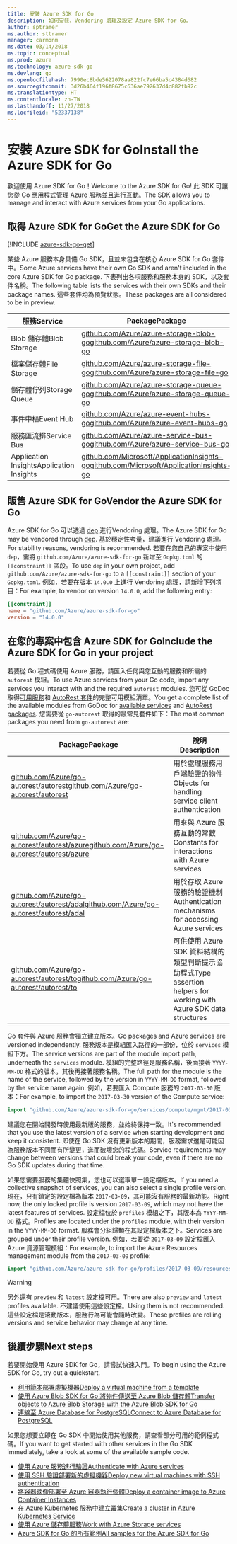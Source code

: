 ```yaml
---
title: 安裝 Azure SDK for Go
description: 如何安裝、Vendoring 處理及設定 Azure SDK for Go。
author: sptramer
ms.author: sttramer
manager: carmonm
ms.date: 03/14/2018
ms.topic: conceptual
ms.prod: azure
ms.technology: azure-sdk-go
ms.devlang: go
ms.openlocfilehash: 7990ec8bde5622078aa822fc7e66ba5c4384d682
ms.sourcegitcommit: 3d26b464f196f8675c636ae792637d4c882fb92c
ms.translationtype: HT
ms.contentlocale: zh-TW
ms.lasthandoff: 11/27/2018
ms.locfileid: "52337138"
---
```

# <a name="install-the-azure-sdk-for-go"></a><span data-ttu-id="e80bc-103">安裝 Azure SDK for Go</span><span class="sxs-lookup"><span data-stu-id="e80bc-103">Install the Azure SDK for Go</span></span>

<span data-ttu-id="e80bc-104">歡迎使用 Azure SDK for Go！</span><span class="sxs-lookup"><span data-stu-id="e80bc-104">Welcome to the Azure SDK for Go!</span></span> <span data-ttu-id="e80bc-105">此 SDK 可讓您從 Go 應用程式管理 Azure 服務並且進行互動。</span><span class="sxs-lookup"><span data-stu-id="e80bc-105">The SDK allows you to manage and interact with Azure services from your Go applications.</span></span>

## <a name="get-the-azure-sdk-for-go"></a><span data-ttu-id="e80bc-106">取得 Azure SDK for Go</span><span class="sxs-lookup"><span data-stu-id="e80bc-106">Get the Azure SDK for Go</span></span>

[!INCLUDE [azure-sdk-go-get](includes/azure-sdk-go-get.md)]

<span data-ttu-id="e80bc-107">某些 Azure 服務本身具備 Go SDK，且並未包含在核心 Azure SDK for Go 套件中。</span><span class="sxs-lookup"><span data-stu-id="e80bc-107">Some Azure services have their own Go SDK and aren't included in the core Azure SDK for Go package.</span></span> <span data-ttu-id="e80bc-108">下表列出各項服務和服務本身的 SDK，以及套件名稱。</span><span class="sxs-lookup"><span data-stu-id="e80bc-108">The following table lists the services with their own SDKs and their package names.</span></span> <span data-ttu-id="e80bc-109">這些套件均為預覽狀態。</span><span class="sxs-lookup"><span data-stu-id="e80bc-109">These packages are all considered to be in preview.</span></span>

| <span data-ttu-id="e80bc-110">服務</span><span class="sxs-lookup"><span data-stu-id="e80bc-110">Service</span></span> | <span data-ttu-id="e80bc-111">Package</span><span class="sxs-lookup"><span data-stu-id="e80bc-111">Package</span></span> |
|---------|---------|
| <span data-ttu-id="e80bc-112">Blob 儲存體</span><span class="sxs-lookup"><span data-stu-id="e80bc-112">Blob Storage</span></span> | [<span data-ttu-id="e80bc-113">github.com/Azure/azure-storage-blob-go</span><span class="sxs-lookup"><span data-stu-id="e80bc-113">github.com/Azure/azure-storage-blob-go</span></span>](https://github.com/Azure/azure-storage-blob-go) |
| <span data-ttu-id="e80bc-114">檔案儲存體</span><span class="sxs-lookup"><span data-stu-id="e80bc-114">File Storage</span></span> | [<span data-ttu-id="e80bc-115">github.com/Azure/azure-storage-file-go</span><span class="sxs-lookup"><span data-stu-id="e80bc-115">github.com/Azure/azure-storage-file-go</span></span>](https://github.com/Azure/azure-storage-file-go) |
| <span data-ttu-id="e80bc-116">儲存體佇列</span><span class="sxs-lookup"><span data-stu-id="e80bc-116">Storage Queue</span></span> | [<span data-ttu-id="e80bc-117">github.com/Azure/azure-storage-queue-go</span><span class="sxs-lookup"><span data-stu-id="e80bc-117">github.com/Azure/azure-storage-queue-go</span></span>](https://github.com/Azure/azure-storage-queue-go) |
| <span data-ttu-id="e80bc-118">事件中樞</span><span class="sxs-lookup"><span data-stu-id="e80bc-118">Event Hub</span></span> | [<span data-ttu-id="e80bc-119">github.com/Azure/azure-event-hubs-go</span><span class="sxs-lookup"><span data-stu-id="e80bc-119">github.com/Azure/azure-event-hubs-go</span></span>](https://github.com/Azure/azure-event-hubs-go) |
| <span data-ttu-id="e80bc-120">服務匯流排</span><span class="sxs-lookup"><span data-stu-id="e80bc-120">Service Bus</span></span> | [<span data-ttu-id="e80bc-121">github.com/Azure/azure-service-bus-go</span><span class="sxs-lookup"><span data-stu-id="e80bc-121">github.com/Azure/azure-service-bus-go</span></span>](https://github.com/Azure/azure-service-bus-go) |
| <span data-ttu-id="e80bc-122">Application Insights</span><span class="sxs-lookup"><span data-stu-id="e80bc-122">Application Insights</span></span> | [<span data-ttu-id="e80bc-123">github.com/Microsoft/ApplicationInsights-go</span><span class="sxs-lookup"><span data-stu-id="e80bc-123">github.com/Microsoft/ApplicationInsights-go</span></span>](https://github.com/Microsoft/ApplicationInsights-go) |

## <a name="vendor-the-azure-sdk-for-go"></a><span data-ttu-id="e80bc-124">販售 Azure SDK for Go</span><span class="sxs-lookup"><span data-stu-id="e80bc-124">Vendor the Azure SDK for Go</span></span>

<span data-ttu-id="e80bc-125">Azure SDK for Go 可以透過 [dep](https://github.com/golang/dep) 進行Vendoring 處理。</span><span class="sxs-lookup"><span data-stu-id="e80bc-125">The Azure SDK for Go may be vendored through [dep](https://github.com/golang/dep).</span></span> <span data-ttu-id="e80bc-126">基於穩定性考量，建議進行 Vendoring 處理。</span><span class="sxs-lookup"><span data-stu-id="e80bc-126">For stability reasons, vendoring is recommended.</span></span> <span data-ttu-id="e80bc-127">若要在您自己的專案中使用 `dep`，需將 `github.com/Azure/azure-sdk-for-go` 新增至 `Gopkg.toml` 的 `[[constraint]]` 區段。</span><span class="sxs-lookup"><span data-stu-id="e80bc-127">To use `dep` in your own project, add `github.com/Azure/azure-sdk-for-go` to a `[[constraint]]` section of your `Gopkg.toml`.</span></span> <span data-ttu-id="e80bc-128">例如，若要在版本 `14.0.0` 上進行 Vendoring 處理，請新增下列項目：</span><span class="sxs-lookup"><span data-stu-id="e80bc-128">For example, to vendor on version `14.0.0`, add the following entry:</span></span>

```toml
[[constraint]]
name = "github.com/Azure/azure-sdk-for-go"
version = "14.0.0"
```

## <a name="include-the-azure-sdk-for-go-in-your-project"></a><span data-ttu-id="e80bc-129">在您的專案中包含 Azure SDK for Go</span><span class="sxs-lookup"><span data-stu-id="e80bc-129">Include the Azure SDK for Go in your project</span></span>

<span data-ttu-id="e80bc-130">若要從 Go 程式碼使用 Azure 服務，請匯入任何與您互動的服務和所需的 `autorest` 模組。</span><span class="sxs-lookup"><span data-stu-id="e80bc-130">To use Azure services from your Go code, import any services you interact with and the required `autorest` modules.</span></span>
<span data-ttu-id="e80bc-131">您可從 GoDoc 取得[可用服務](https://godoc.org/github.com/Azure/azure-sdk-for-go)和 [AutoRest 套件](https://godoc.org/github.com/Azure/go-autorest)的完整可用模組清單。</span><span class="sxs-lookup"><span data-stu-id="e80bc-131">You get a complete list of the available modules from GoDoc for [available services](https://godoc.org/github.com/Azure/azure-sdk-for-go) and [AutoRest packages](https://godoc.org/github.com/Azure/go-autorest).</span></span> <span data-ttu-id="e80bc-132">您需要從 `go-autorest` 取得的最常見套件如下：</span><span class="sxs-lookup"><span data-stu-id="e80bc-132">The most common packages you need from `go-autorest` are:</span></span>

| <span data-ttu-id="e80bc-133">Package</span><span class="sxs-lookup"><span data-stu-id="e80bc-133">Package</span></span> | <span data-ttu-id="e80bc-134">說明</span><span class="sxs-lookup"><span data-stu-id="e80bc-134">Description</span></span> |
|---------|-------------|
| <span data-ttu-id="e80bc-135">[github.com/Azure/go-autorest/autorest][autorest]</span><span class="sxs-lookup"><span data-stu-id="e80bc-135">[github.com/Azure/go-autorest/autorest][autorest]</span></span> | <span data-ttu-id="e80bc-136">用於處理服務用戶端驗證的物件</span><span class="sxs-lookup"><span data-stu-id="e80bc-136">Objects for handling service client authentication</span></span> |
| <span data-ttu-id="e80bc-137">[github.com/Azure/go-autorest/autorest/azure][autorest/azure]</span><span class="sxs-lookup"><span data-stu-id="e80bc-137">[github.com/Azure/go-autorest/autorest/azure][autorest/azure]</span></span> | <span data-ttu-id="e80bc-138">用來與 Azure 服務互動的常數</span><span class="sxs-lookup"><span data-stu-id="e80bc-138">Constants for interactions with Azure services</span></span> |
| <span data-ttu-id="e80bc-139">[github.com/Azure/go-autorest/autorest/adal][autorest/adal]</span><span class="sxs-lookup"><span data-stu-id="e80bc-139">[github.com/Azure/go-autorest/autorest/adal][autorest/adal]</span></span> | <span data-ttu-id="e80bc-140">用於存取 Azure 服務的驗證機制</span><span class="sxs-lookup"><span data-stu-id="e80bc-140">Authentication mechanisms for accessing Azure services</span></span> |
| <span data-ttu-id="e80bc-141">[github.com/Azure/go-autorest/autorest/to][autorest/to]</span><span class="sxs-lookup"><span data-stu-id="e80bc-141">[github.com/Azure/go-autorest/autorest/to][autorest/to]</span></span> | <span data-ttu-id="e80bc-142">可供使用 Azure SDK 資料結構的類型判斷提示協助程式</span><span class="sxs-lookup"><span data-stu-id="e80bc-142">Type assertion helpers for working with Azure SDK data structures</span></span> |

[autorest]: https://godoc.org/github.com/Azure/go-autorest/autorest
[autorest/azure]: https://godoc.org/github.com/Azure/go-autorest/autorest/azure
[autorest/adal]: https://godoc.org/github.com/Azure/go-autorest/autorest/adal
[autorest/to]: https://godoc.org/github.com/Azure/go-autorest/autorest/to

<span data-ttu-id="e80bc-143">Go 套件與 Azure 服務會獨立建立版本。</span><span class="sxs-lookup"><span data-stu-id="e80bc-143">Go packages and Azure services are versioned independently.</span></span> <span data-ttu-id="e80bc-144">服務版本是模組匯入路徑的一部份，位於 `services` 模組下方。</span><span class="sxs-lookup"><span data-stu-id="e80bc-144">The service versions are part of the module import path, underneath the `services` module.</span></span> <span data-ttu-id="e80bc-145">模組的完整路徑是服務名稱，後面接著 `YYYY-MM-DD` 格式的版本，其後再接著服務名稱。</span><span class="sxs-lookup"><span data-stu-id="e80bc-145">The full path for the module is the name of the service, followed by the version in `YYYY-MM-DD` format, followed by the service name again.</span></span> <span data-ttu-id="e80bc-146">例如，若要匯入 Compute 服務的 `2017-03-30` 版本：</span><span class="sxs-lookup"><span data-stu-id="e80bc-146">For example, to import the `2017-03-30` version of the Compute service:</span></span>

```go
import "github.com/Azure/azure-sdk-for-go/services/compute/mgmt/2017-03-30/compute"
```

<span data-ttu-id="e80bc-147">建議您在開始開發時使用最新版的服務，並始終保持一致。</span><span class="sxs-lookup"><span data-stu-id="e80bc-147">It's recommended that you use the latest version of a service when starting development and keep it consistent.</span></span>
<span data-ttu-id="e80bc-148">即使在 Go SDK 沒有更新版本的期間，服務需求還是可能因為服務版本不同而有所變更，進而破壞您的程式碼。</span><span class="sxs-lookup"><span data-stu-id="e80bc-148">Service requirements may change between versions that could break your code, even if there are no Go SDK updates during that time.</span></span>

<span data-ttu-id="e80bc-149">如果您需要服務的集體快照集，您也可以選取單一設定檔版本。</span><span class="sxs-lookup"><span data-stu-id="e80bc-149">If you need a collective snapshot of services, you can also select a single profile version.</span></span> <span data-ttu-id="e80bc-150">現在，只有鎖定的設定檔為版本 `2017-03-09`，其可能沒有服務的最新功能。</span><span class="sxs-lookup"><span data-stu-id="e80bc-150">Right now, the only locked profile is version `2017-03-09`, which may not have the latest features of services.</span></span> <span data-ttu-id="e80bc-151">設定檔位於 `profiles` 模組之下，其版本為 `YYYY-MM-DD` 格式。</span><span class="sxs-lookup"><span data-stu-id="e80bc-151">Profiles are located under the `profiles` module, with their version in the `YYYY-MM-DD` format.</span></span> <span data-ttu-id="e80bc-152">服務會分組歸類在其設定檔版本之下。</span><span class="sxs-lookup"><span data-stu-id="e80bc-152">Services are grouped under their profile version.</span></span> <span data-ttu-id="e80bc-153">例如，若要從 `2017-03-09` 設定檔匯入 Azure 資源管理模組：</span><span class="sxs-lookup"><span data-stu-id="e80bc-153">For example, to import the Azure Resources management module from the `2017-03-09` profile:</span></span>

```go
import "github.com/Azure/azure-sdk-for-go/profiles/2017-03-09/resources/mgmt/resources"
```

> [!WARNING]
> <span data-ttu-id="e80bc-154">另外還有 `preview` 和 `latest` 設定檔可用。</span><span class="sxs-lookup"><span data-stu-id="e80bc-154">There are also `preview` and `latest` profiles available.</span></span> <span data-ttu-id="e80bc-155">不建議使用這些設定檔。</span><span class="sxs-lookup"><span data-stu-id="e80bc-155">Using them is not recommended.</span></span> <span data-ttu-id="e80bc-156">這些設定檔是滾動版本，服務行為可能會隨時改變。</span><span class="sxs-lookup"><span data-stu-id="e80bc-156">These profiles are rolling versions and service behavior may change at any time.</span></span>

## <a name="next-steps"></a><span data-ttu-id="e80bc-157">後續步驟</span><span class="sxs-lookup"><span data-stu-id="e80bc-157">Next steps</span></span>

<span data-ttu-id="e80bc-158">若要開始使用 Azure SDK for Go，請嘗試快速入門。</span><span class="sxs-lookup"><span data-stu-id="e80bc-158">To begin using the Azure SDK for Go, try out a quickstart.</span></span>

* [<span data-ttu-id="e80bc-159">利用範本部署虛擬機器</span><span class="sxs-lookup"><span data-stu-id="e80bc-159">Deploy a virtual machine from a template</span></span>](azure-sdk-go-qs-vm.md)
* [<span data-ttu-id="e80bc-160">使用 Azure Blob SDK for Go 將物件傳送至 Azure Blob 儲存體</span><span class="sxs-lookup"><span data-stu-id="e80bc-160">Transfer objects to Azure Blob Storage with the Azure Blob SDK for Go</span></span>](/azure/storage/blobs/storage-quickstart-blobs-go?toc=%2fgo%2fazure%2ftoc.json)
* [<span data-ttu-id="e80bc-161">連線至 Azure Database for PostgreSQL</span><span class="sxs-lookup"><span data-stu-id="e80bc-161">Connect to Azure Database for PostgreSQL</span></span>](/azure/postgresql/connect-go?toc=%2fgo%2fazure%2ftoc.json)

<span data-ttu-id="e80bc-162">如果您想要立即在 Go SDK 中開始使用其他服務，請查看部分可用的範例程式碼。</span><span class="sxs-lookup"><span data-stu-id="e80bc-162">If you want to get started with other services in the Go SDK immediately, take a look at some of the available sample code.</span></span>

* [<span data-ttu-id="e80bc-163">使用 Azure 服務進行驗證</span><span class="sxs-lookup"><span data-stu-id="e80bc-163">Authenticate with Azure services</span></span>](https://github.com/Azure-Samples/azure-sdk-for-go-samples/tree/master/internal/iam)
* [<span data-ttu-id="e80bc-164">使用 SSH 驗證部署新的虛擬機器</span><span class="sxs-lookup"><span data-stu-id="e80bc-164">Deploy new virtual machines with SSH authentication</span></span>](https://github.com/Azure-Samples/azure-sdk-for-go-samples/tree/master/compute)
* [<span data-ttu-id="e80bc-165">將容器映像部署至 Azure 容器執行個體</span><span class="sxs-lookup"><span data-stu-id="e80bc-165">Deploy a container image to Azure Container Instances</span></span>](https://github.com/Azure-Samples/azure-sdk-for-go-samples/tree/master/containerinstance)
* [<span data-ttu-id="e80bc-166">在 Azure Kubernetes 服務中建立叢集</span><span class="sxs-lookup"><span data-stu-id="e80bc-166">Create a cluster in Azure Kubernetes Service</span></span>](https://github.com/Azure-Samples/azure-sdk-for-go-samples/tree/master/containerservice)
* [<span data-ttu-id="e80bc-167">使用 Azure 儲存體服務</span><span class="sxs-lookup"><span data-stu-id="e80bc-167">Work with Azure Storage services</span></span>](https://github.com/Azure-Samples/azure-sdk-for-go-samples/tree/master/storage)
* [<span data-ttu-id="e80bc-168">Azure SDK for Go 的所有範例</span><span class="sxs-lookup"><span data-stu-id="e80bc-168">All samples for the Azure SDK for Go</span></span>](https://github.com/azure-samples/azure-sdk-for-go-samples)
